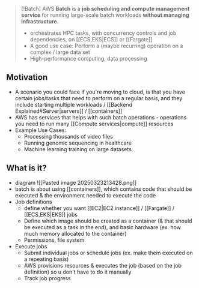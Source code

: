 
>[!Batch]
>AWS **Batch** is a **job scheduling and compute management service** for running large-scale batch workloads **without managing infrastructure**.
>- orchestrates HPC tasks, with concurrency controls and job dependencies, on [[ECS,EKS|ECS]] or [[Fargate]]
>- A good use case: Perform a (maybe recurring) operation on a complex / large data set
>- High-performance computing, data processing

## Motivation
- A scenario you could face if you're moving to cloud, is that you have certain jobs/tasks that need to perform on a regular basis, and they include starting multiple workloads / [[Backend Explained#Server|servers]] / [[containers]]
- AWS has services that helps with such batch operations - operations you need to run many [[Compute services|compute]] resources 
- Example Use Cases:
	- Processing thousands of video files
	- Running genomic sequencing in healthcare
	- Machine learning training on large datasets
## What is it?
 - diagram
	 ![[Pasted image 20250323213428.png]]
- batch is about using [[containers]], which contains code that should be executed & the environment needed to execute the code
- Job definitions
	- define whether you want [[EC2|EC2 instance]] / [[Fargate]] / [[ECS,EKS|EKS]] jobs 
	- Define which image should be created as a container (& that should be executed as a task in the end), and basic hardware (ex. how much memory allocated to the container)
	- Permissions, file system
- Execute jobs
	- Submit individual jobs or schedule jobs (ex. make them executed on a repeating basis)
	- AWS provisions resources &  executes the job (based on the job definition) so u don't have to do it manually
	- Track job progress


